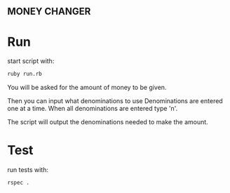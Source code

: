 ## MONEY CHANGER

# Run
start script with:
```bash
ruby run.rb
```

You will be asked for the amount of money to be given.

Then you can input what denominations to use
Denominations are entered one at a time.
When all denominations are entered type 'n'.

The script will output the denominations needed to make the amount.

# Test

run tests with:
```bash
rspec .
```
